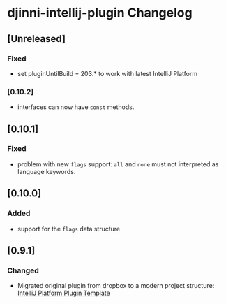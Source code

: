 <!-- Keep a Changelog guide -> https://keepachangelog.com -->

# djinni-intellij-plugin Changelog

## [Unreleased]
### Fixed
- set pluginUntilBuild = 203.* to work with latest IntelliJ Platform

### [0.10.2]
- interfaces can now have `const` methods.

## [0.10.1]
### Fixed
- problem with new `flags` support: `all` and `none` must not interpreted as language keywords.

## [0.10.0]
### Added
- support for the `flags` data structure

## [0.9.1]
### Changed
- Migrated original plugin from dropbox to a modern project structure: [IntelliJ Platform Plugin Template](https://github.com/JetBrains/intellij-platform-plugin-template)
